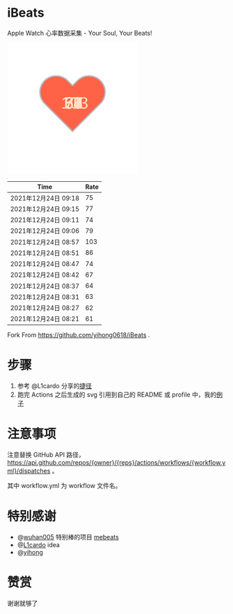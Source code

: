 # iBeats
Apple Watch 心率数据采集 - Your Soul, Your Beats!

![](./files/heart.svg)

<!--START_SECTION:my_heart_rate-->
| Time | Rate | 
 | ---- | ---- | 
| 2021年12月24日 09:18 | 75 |
| 2021年12月24日 09:15 | 77 |
| 2021年12月24日 09:11 | 74 |
| 2021年12月24日 09:06 | 79 |
| 2021年12月24日 08:57 | 103 |
| 2021年12月24日 08:51 | 86 |
| 2021年12月24日 08:47 | 74 |
| 2021年12月24日 08:42 | 67 |
| 2021年12月24日 08:37 | 64 |
| 2021年12月24日 08:31 | 63 |
| 2021年12月24日 08:27 | 62 |
| 2021年12月24日 08:21 | 61 |

<!--END_SECTION:my_heart_rate-->

Fork From https://github.com/yihong0618/iBeats .

# 步骤

1. 参考 @L1cardo 分享的[捷径](https://www.icloud.com/shortcuts/6ab6047b459c41ad822ad6b94b1c03d4)
2. 跑完 Actions 之后生成的 svg 引用到自己的 README 或 profile 中，我的[例子](https://github.com/yihong0618)

# 注意事项

注意替换 GitHub API 路径，https://api.github.com/repos/{owner}/{reps}/actions/workflows/{workflow.yml}/dispatches 。

其中 workflow.yml 为 workflow 文件名。

# 特别感谢
- @[wuhan005](https://github.com/wuhan005) 特别棒的项目 [mebeats](https://github.com/wuhan005/mebeats)
- @[L1cardo](https://github.com/L1cardo) idea
- @[yihong](https://github.com/yihong0618)

# 赞赏

谢谢就够了
